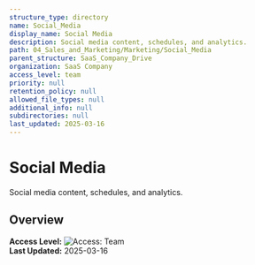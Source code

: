 ```yaml
---
structure_type: directory
name: Social_Media
display_name: Social Media
description: Social media content, schedules, and analytics.
path: 04_Sales_and_Marketing/Marketing/Social_Media
parent_structure: SaaS_Company_Drive
organization: SaaS Company
access_level: team
priority: null
retention_policy: null
allowed_file_types: null
additional_info: null
subdirectories: null
last_updated: 2025-03-16
---
```


# Social Media

Social media content, schedules, and analytics.

## Overview

**Access Level:** ![Access: Team](https://img.shields.io/badge/Access-Team-blue)  
**Last Updated:** 2025-03-16  
